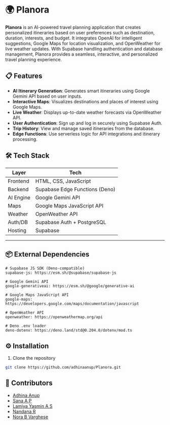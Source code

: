 # 🌍 Planora

**Planora** is an AI-powered travel planning application that creates personalized itineraries based on user preferences such as destination, duration, interests, and budget. It integrates OpenAI for intelligent suggestions, Google Maps for location visualization, and OpenWeather for live weather updates. With Supabase handling authentication and database management, Planora provides a seamless, interactive, and personalized travel planning experience.

## 📋 Features

- **AI Itinerary Generation**: Generates smart itineraries using Google Gemini API based on user inputs.
- **Interactive Maps**: Visualizes destinations and places of interest using Google Maps.
- **Live Weather**: Displays up-to-date weather forecasts via OpenWeather API.
- **User Authentication**: Sign up and log in securely using Supabase Auth.
- **Trip History**: View and manage saved itineraries from the database.
- **Edge Functions**: Use serverless logic for API integrations and itinerary processing.


## 🛠️ Tech Stack

| Layer        | Tech                                 |
|--------------|--------------------------------------|
| Frontend     | HTML, CSS, JavaScript                |
| Backend      | Supabase Edge Functions (Deno)       |
| AI Engine    | Google Gemini API                    |
| Maps         | Google Maps JavaScript API           |
| Weather      | OpenWeather API                      |
| Auth/DB      | Supabase Auth + PostgreSQL           |
| Hosting      | Supabase                             |

---

## 📦 External Dependencies 

```text
# Supabase JS SDK (Deno-compatible)
supabase-js: https://esm.sh/@supabase/supabase-js

# Google Gemini API
google-generativeai: https://esm.sh/@google/generative-ai

# Google Maps JavaScript API
google-maps: https://developers.google.com/maps/documentation/javascript

# OpenWeather API
openweather: https://openweathermap.org/api

# Deno .env loader
deno-dotenv: https://deno.land/std@0.204.0/dotenv/mod.ts
```

## ⚙️ Installation

1. Clone the repository
```bash
git clone https://github.com/adhinaanup/Planora.git
```
## 👥 Contributors

- [Adhina Anup](https://github.com/adhinaanup)
- [Sana A P](https://github.com/sana-a-p)
- [Lamiya Yasmin A S](https://github.com/LAMIYA16)
- [Nandana R](https://github.com/NANDANAR22)
- [Nora B Varghese](https://github.com/this-is-nbv)

